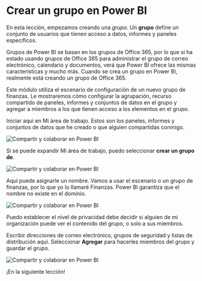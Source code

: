 <properties
   pageTitle="Crear grupos en Power BI"
   description="Crear un nuevo grupo y establecer niveles de privacidad para invitar a los miembros del primer"
   services="powerbi"
   documentationCenter=""
   authors="davidiseminger"
   manager="mblythe"
   backup=""
   editor=""
   tags=""
   qualityFocus="no"
   qualityDate=""
   featuredVideoId="-MrYLjEwTrg"
   featuredVideoThumb=""
   courseDuration="5m"/>

<tags
   ms.service="powerbi"
   ms.devlang="NA"
   ms.topic="get-started-article"
   ms.tgt_pltfrm="NA"
   ms.workload="powerbi"
   ms.date="09/29/2016"
   ms.author="davidi"/>

# Crear un grupo en Power BI

En esta lección, empezamos creando una *grupo*. Un **grupo** define un conjunto de usuarios que tienen acceso a datos, informes y paneles específicos.

Grupos de Power BI se basan en los grupos de Office 365, por lo que si ha estado usando grupos de Office 365 para administrar el grupo de correo electrónico, calendario y documentos, verá que Power BI ofrece las mismas características y mucho más. Cuando se crea un grupo en Power BI, realmente está creando un grupo de Office 365.

Este módulo utiliza el escenario de configuración de un nuevo grupo de finanzas. Le mostraremos cómo configurar la agrupación, recurso compartido de paneles, informes y conjuntos de datos en el grupo y agregar a miembros a los que tienen acceso a los elementos en el grupo.

Iniciar aquí en Mi área de trabajo. Estos son los paneles, informes y conjuntos de datos que he creado o que alguien compartidas conmigo.

![Compartir y colaborar en Power BI](./media/powerbi-learning-6-1-create-groups/pbi_learn06_01myworkspace.png)

Si se puede expandir Mi área de trabajo, puedo seleccionar **crear un grupo de**.

![Compartir y colaborar en Power BI](./media/powerbi-learning-6-1-create-groups/pbi_learn06_01expandMyWkspace.png)

Aquí puede asignarle un nombre. Vamos a usar el escenario o un grupo de finanzas, por lo que yo lo llamaré Finanzas. Power BI garantiza que el nombre no existe en el dominio.

![Compartir y colaborar en Power BI](./media/powerbi-learning-6-1-create-groups/pbi_learn06_01creategroupdialog.png)

Puedo establecer el nivel de privacidad debe decidir si alguien de mi organización puede ver el contenido del grupo, o solo a sus miembros.

Escribir direcciones de correo electrónico, grupos de seguridad y listas de distribución aquí. Seleccionar **Agregar** para hacerles miembros del grupo y guardar el grupo.

![Compartir y colaborar en Power BI](./media/powerbi-learning-6-1-create-groups/pbi_learn06_01savegroup.png)

¡En la siguiente lección!
